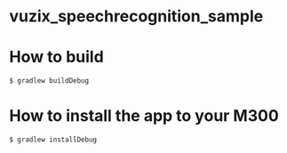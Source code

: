 # vuzix_speechrecognition_sample

# How to build

    $ gradlew buildDebug

# How to install the app to your M300

    $ gradlew installDebug
